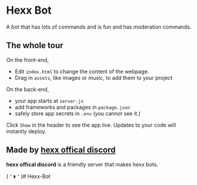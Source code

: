 # Hexx Bot

A bot that has lots of commands and is fun and has moderation commands.


## The whole tour

On the front-end,

- Edit `index.html` to change the content of the webpage.
- Drag in `assets`, like images or music, to add them to your project

On the back-end,

- your app starts at `server.js`
- add frameworks and packages in `package.json`
- safely store app secrets in `.env` (you cannot see it.)

Click `Show` in the header to see the app live. Updates to your code will instantly deploy.


## Made by [hexx offical discord](https://discord.gg/3fmpAXQ)

**hexx offical discord** is a friendly server that makes hexx bots.

( ᵔ ᴥ ᵔ )# Hexx-Bot
